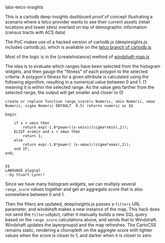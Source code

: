 labs-telco-insights

This is a cartodb deep-insights dashboard proof of concept illustrating a scenario where a telco provider wants to see their current assets (retail locations and tower sites) overlaid on top of demographic information (census tracts with ACS data)

The PoC makes use of a hacked version of cartodb.js (deepinsights.js includes cartodb.js), which is available on the [telco branch of cartodb.js](https://github.com/CartoDB/cartodb.js/tree/telco)

Most of the logic is in the [createInstance] method of [windshaft-map.js](https://github.com/CartoDB/cartodb.js/blob/telco/src/windshaft/windshaft-map.js#L38)

The idea is to evaluate which ranges have been selected from the histogram widgets, and then gauge the "fitness" of each polygon to the selected criteria.  A polygon's fitness for a given attribute is calculated using the following algorithm, resulting in a numerical value between 0 and 1.  (1 meaning it is within the selected range.  As the value gets farther from the selected range, the output will get smaller and closer to 0)

```
create or replace function range_score(x Numeric, xmin Numeric, xmax Numeric, sigma Numeric DEFAULT  0.5) returns numeric as $$

begin 

	if x < xmin then 
		return exp(-1.0*power((x-xmin)/(sigma*xmin),2));
	ELSIF x>xmin and x < xmax then
		return 1;
	else
		return exp(-1.0*power( (x-xmax)/(sigma*xmax),2));
	end IF;
end;


$$
LANGUAGE plpgsql
--by Stuart Lynn!!
```

Since we have many histogram widgets, we can multiply several `range_score` values together and get an aggregate score that is also somewhere between 0 and 1.

Then the filters are updated, deepinsights.js passes a `filters` URL parameter, and windshaft makes a new instance of the map.  This hack does not send the `filters`object, rather it manually builds a new SQL query based on the `range_score` calculations above, and sends that to Windshaft.  Windshaft updates the layergroupid and the map refreshes.  The CartoCSS remains static, rendering a choropleth on the aggregte score with lighter values when the score is closer to 1, and darker when it is closer to zero

